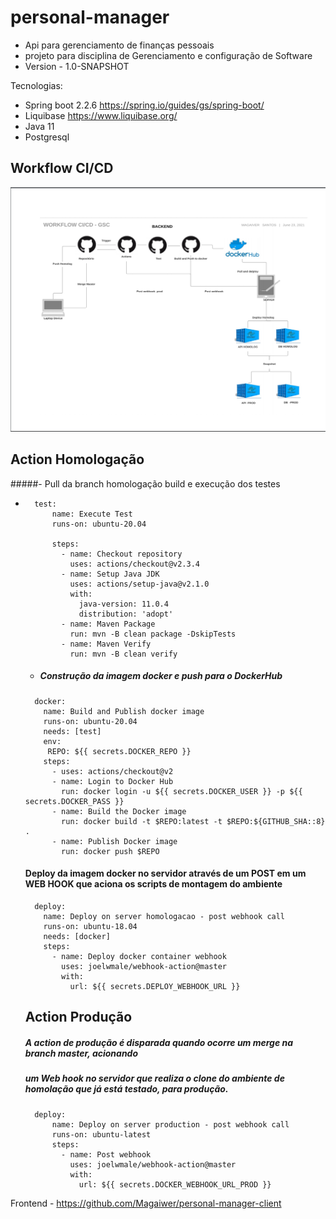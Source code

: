 # personal-manager
* Api para gerenciamento de finanças pessoais
* projeto para disciplina de Gerenciamento e configuração de Software
* Version - 1.0-SNAPSHOT

Tecnologias:
- Spring boot 2.2.6 https://spring.io/guides/gs/spring-boot/
- Liquibase https://www.liquibase.org/
- Java 11
- Postgresql

## Workflow CI/CD

![Workflow Deploy](/infra/workflow-backend.png)


## Action Homologação

 
#####- Pull da branch homologação build e execução dos testes 
- ```  
    test:
        name: Execute Test
        runs-on: ubuntu-20.04
    
        steps:
          - name: Checkout repository
            uses: actions/checkout@v2.3.4
          - name: Setup Java JDK
            uses: actions/setup-java@v2.1.0
            with:
              java-version: 11.0.4
              distribution: 'adopt'
          - name: Maven Package
            run: mvn -B clean package -DskipTests
          - name: Maven Verify
            run: mvn -B clean verify 
  ```
  - ##### Construção da imagem docker e push para o DockerHub
  ```
    docker:
      name: Build and Publish docker image
      runs-on: ubuntu-20.04
      needs: [test]
      env:
       REPO: ${{ secrets.DOCKER_REPO }}
      steps:
        - uses: actions/checkout@v2
        - name: Login to Docker Hub
          run: docker login -u ${{ secrets.DOCKER_USER }} -p ${{ secrets.DOCKER_PASS }}
        - name: Build the Docker image
          run: docker build -t $REPO:latest -t $REPO:${GITHUB_SHA::8} .
        - name: Publish Docker image
          run: docker push $REPO
  ```
  #### Deploy da imagem docker no servidor através de um POST em um WEB HOOK que aciona os scripts de montagem do ambiente
  ```
    deploy:
      name: Deploy on server homologacao - post webhook call
      runs-on: ubuntu-18.04
      needs: [docker]
      steps:
        - name: Deploy docker container webhook
          uses: joelwmale/webhook-action@master
          with:
            url: ${{ secrets.DEPLOY_WEBHOOK_URL }}
  ```
  ## Action Produção
  ##### A action de produção é disparada quando ocorre um merge na branch master,  acionando  
  ##### um Web hook no servidor que realiza o clone do ambiente de homolação que já está testado, para produção.
  
  ```
    deploy:
        name: Deploy on server production - post webhook call
        runs-on: ubuntu-latest
        steps:
          - name: Post webhook
            uses: joelwmale/webhook-action@master
            with:
              url: ${{ secrets.DOCKER_WEBHOOK_URL_PROD }}
  
  ```  

Frontend - https://github.com/Magaiwer/personal-manager-client
